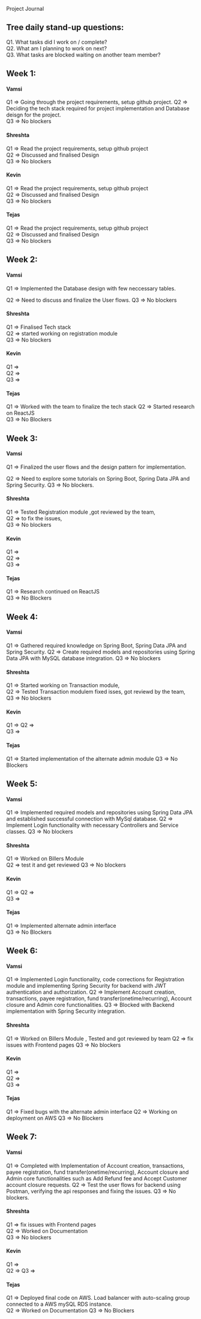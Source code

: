 Project Journal

 ## Tree daily stand-up questions:
  Q1. What tasks did I work on / complete?   
  Q2. What am I planning to work on next?   
  Q3. What tasks are blocked waiting on another team member?  
    
## Week 1:


#### Vamsi
  Q1 => Going through the project requirements, setup github project.
  Q2 => Deciding the tech stack required for project implementation and Database deisgn for the project.   
  Q3 => No blockers     
    
#### Shreshta
  Q1 => Read the project requirements, setup github project    
  Q2 => Discussed and finalised Design      
  Q3 => No blockers  

#### Kevin
  Q1 => Read the project requirements, setup github project    
  Q2 => Discussed and finalised Design      
  Q3 => No blockers   

#### Tejas
  Q1 => Read the project requirements, setup github project    
  Q2 => Discussed and finalised Design      
  Q3 => No blockers   
    
## Week 2:


#### Vamsi
  Q1 => Implemented the Database design with few neccessary tables.
  
  Q2 => Need to discuss and finalize the User flows.
  Q3 => No blockers   
    
#### Shreshta
  Q1 => Finalised Tech stack   
  Q2 => started working on registration module     
  Q3 => No blockers  

#### Kevin
  Q1 =>  
  Q2 =>      
  Q3 => 

#### Tejas
  Q1 => Worked with the team to finalize the tech stack
  Q2 => Started research on ReactJS   
  Q3 => No Blockers


## Week 3:


#### Vamsi
  Q1 => Finalized the user flows and the design pattern for implementation.
  
  Q2 => Need to explore some tutorials on Spring Boot, Spring Data JPA and Spring Security.
  Q3 => No blockers.
    
#### Shreshta
  Q1 => Tested Registration module ,got reviewed by the team,   
  Q2 =>  to fix the issues,       
  Q3 => No blockers  

#### Kevin
  Q1 =>  
  Q2 =>      
  Q3 => 

#### Tejas
  Q1 =>  Research continued on ReactJS  
  Q3 => No Blockers
  

  ## Week 4:


#### Vamsi
  Q1 => Gathered required knowledge on Spring Boot, Spring Data JPA and Spring Security.
  Q2 => Create required models and repositories using Spring Data JPA with MySQL database integration.
  Q3 => No blockers   
    
#### Shreshta
  Q1 => Started working on Transaction module,   
  Q2 => Tested Transaction modulem fixed isses, got reviewd by the team,   
  Q3 => No blockers  

#### Kevin
  Q1 => 
  Q2 =>    
  Q3 =>    

#### Tejas
  Q1 => Started implementation of the alternate admin module
  Q3 => No Blockers
  

  ## Week 5:


#### Vamsi
  Q1 =>  Implemented required models and repositories using Spring Data JPA and established successful connection with MySql database. 
  Q2 =>  Implement Login functionality with necessary Controllers and Service classes.
  Q3 =>  No blockers
    
#### Shreshta
  Q1 => Worked on Billers Module   
  Q2 => test it and get reviewed
  Q3 => No blockers  

#### Kevin
  Q1 => 
  Q2 =>   
  Q3 => 

#### Tejas
  Q1 => Implemented alternate admin interface  
  Q3 => No Blockers    
  


## Week 6:


#### Vamsi
  Q1 => Implemented Login functionality, code corrections for Registration module and implementing Spring Security for backend with JWT authentication and authorization.
  Q2 => Implement Account creation, transactions, payee registration, fund transfer(onetime/recurring), Account closure and Admin core functionalities.
  Q3 => Blocked with Backend implementation with Spring Security integration.
    
#### Shreshta
  Q1 => Worked on Billers Module  , Tested and got reviewed by team 
  Q2 => fix issues with Frontend pages 
  Q3 => No blockers  

#### Kevin
  Q1 =>   
  Q2 =>      
  Q3 => 

#### Tejas
  Q1 =>   Fixed bugs with the alternate admin interface 
  Q2 =>   Working on deployment on AWS
  Q3 =>  No Blockers


## Week 7:

#### Vamsi
  Q1 => Completed with Implementation of Account creation, transactions, payee registration, fund transfer(onetime/recurring), Account closure and Admin core functionalities such as Add Refund fee and Accept Customer account closure requests.
  Q2 => Test the user flows for backend using Postman, verifying the api responses and fixing the issues.
  Q3 => No blockers.
    
#### Shreshta
  Q1 => fix issues with Frontend pages    
  Q2 => Worked on Documentation    
  Q3 => No blockers  

#### Kevin
  Q1 =>   
  Q2 => 
  Q3 =>  

#### Tejas
  Q1 => Deployed final code on AWS. Load balancer with auto-scaling group connected to a AWS mySQL RDS instance.   
  Q2 => Worked on Documentation
  Q3 => No Blockers


